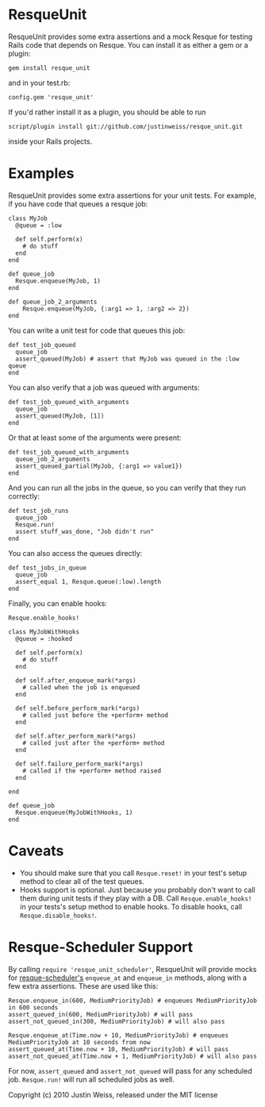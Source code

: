 ResqueUnit
==========

ResqueUnit provides some extra assertions and a mock Resque for
testing Rails code that depends on Resque. You can install it as
either a gem or a plugin:

    gem install resque_unit

and in your test.rb: 

    config.gem 'resque_unit'

If you'd rather install it as a plugin, you should be able to run

    script/plugin install git://github.com/justinweiss/resque_unit.git

inside your Rails projects. 

Examples
========

ResqueUnit provides some extra assertions for your unit tests. For
example, if you have code that queues a resque job:

    class MyJob
      @queue = :low  
    
      def self.perform(x)
        # do stuff
      end
    end
    
    def queue_job
      Resque.enqueue(MyJob, 1)
    end

    def queue_job_2_arguments
        Resque.enqueue(MyJob, {:arg1 => 1, :arg2 => 2})
    end

You can write a unit test for code that queues this job:

    def test_job_queued
      queue_job
      assert_queued(MyJob) # assert that MyJob was queued in the :low queue
    end

You can also verify that a job was queued with arguments:

    def test_job_queued_with_arguments
      queue_job
      assert_queued(MyJob, [1])
    end

Or that at least some of the arguments were present:

    def test_job_queued_with_arguments
      queue_job_2_arguments
      assert_queued_partial(MyJob, {:arg1 => value1})
    end


And you can run all the jobs in the queue, so you can verify that they
run correctly:

    def test_job_runs 
      queue_job 
      Resque.run!
      assert stuff_was_done, "Job didn't run"
    end

You can also access the queues directly:

    def test_jobs_in_queue
      queue_job 
      assert_equal 1, Resque.queue(:low).length
    end

Finally, you can enable hooks:

    Resque.enable_hooks!

    class MyJobWithHooks
      @queue = :hooked

      def self.perform(x)
        # do stuff
      end

      def self.after_enqueue_mark(*args)
        # called when the job is enqueued
      end

      def self.before_perform_mark(*args)
        # called just before the +perform+ method
      end

      def self.after_perform_mark(*args)
        # called just after the +perform+ method
      end

      def self.failure_perform_mark(*args)
        # called if the +perform+ method raised
      end

    end

    def queue_job
      Resque.enqueue(MyJobWithHooks, 1)
    end

Caveats
=======

* You should make sure that you call `Resque.reset!` in your test's
  setup method to clear all of the test queues.
* Hooks support is optional. Just because you probably don't want to call
  them during unit tests if they play with a DB. Call `Resque.enable_hooks!`
  in your tests's setup method to enable hooks. To disable hooks, call
  `Resque.disable_hooks!`.

Resque-Scheduler Support
========================

By calling `require 'resque_unit_scheduler'`, ResqueUnit will provide
mocks for [resque-scheduler's](http://github.com/bvandenbos/resque-scheduler)
`enqueue_at` and `enqueue_in` methods, along with a few extra
assertions. These are used like this:

    Resque.enqueue_in(600, MediumPriorityJob) # enqueues MediumPriorityJob in 600 seconds
    assert_queued_in(600, MediumPriorityJob) # will pass
    assert_not_queued_in(300, MediumPriorityJob) # will also pass

    Resque.enqueue_at(Time.now + 10, MediumPriorityJob) # enqueues MediumPriorityJob at 10 seconds from now
    assert_queued_at(Time.now + 10, MediumPriorityJob) # will pass
    assert_not_queued_at(Time.now + 1, MediumPriorityJob) # will also pass

For now, `assert_queued` and `assert_not_queued` will pass for any
scheduled job. `Resque.run!` will run all scheduled jobs as well.

Copyright (c) 2010 Justin Weiss, released under the MIT license
